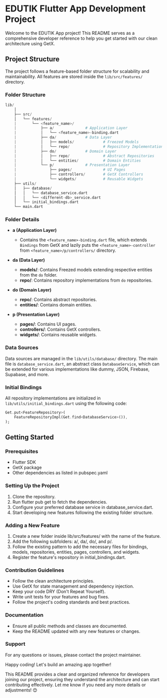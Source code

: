 # EDUTIK Flutter App Development Project

Welcome to the EDUTIK App project! This README serves as a comprehensive developer reference to help you get started with our clean architecture using GetX.

## Project Structure

The project follows a feature-based folder structure for scalability and maintainability. All features are stored inside the `lib/src/features/` directory.

### Folder Structure
```py
lib/ 
    │
    ├── src/
    │   └── features/
    |       └── <feature_name>/ 
    |           ├── a/              # Application Layer 
    |           │   └── <feature_name>-binding.dart 
    |           ├── da/             # Data Layer 
    |           │   ├── models/             # Freezed Models 
    |           │   └── repo/               # Repository Implementations 
    |           ├── do/             # Domain Layer 
    |           │   ├── repo/               # Abstract Repositories 
    |           │   └── entities/           # Domain Entities 
    |           └── p/              # Presentation Layer 
    |               ├── pages/              # UI Pages 
    |               ├── controllers/        # GetX Controllers 
    |               └── widgets/            # Reusable Widgets 
    ├── utils/ 
    │   ├── database/ 
    │   │   └── database_service.dart 
    │   │   └── <different-db>_service.dart 
    │   └── initial_bindings.dart 
    └── main.dart
```


### Folder Details

- **a (Application Layer)**
  - Contains the `<feature_name>-binding.dart` file, which extends `Bindings` from GetX and lazily puts the `<feature_name>-controller` from `<feature_name>/p/controllers/` directory.

- **da (Data Layer)**
  - **models/**: Contains Freezed models extending respective entities from the `do` folder.
  - **repo/**: Contains repository implementations from `do` repositories.

- **do (Domain Layer)**
  - **repo/**: Contains abstract repositories.
  - **entities/**: Contains domain entities.

- **p (Presentation Layer)**
  - **pages/**: Contains UI pages.
  - **controllers/**: Contains GetX controllers.
  - **widgets/**: Contains reusable widgets.

### Data Sources

Data sources are managed in the `lib/utils/database/` directory. The main file is `database_service.dart`, an abstract class `DatabaseService`, which can be extended for various implementations like dummy, JSON, Firebase, Supabase, and more.

### Initial Bindings

All repository implementations are initialized in `lib/utils/initial_bindings.dart` using the following code:

```dart
Get.put<FeatureRepository>(
    FeatureRepositoryImpl(Get.find<DatabaseService>()),
);
```


## Getting Started
### Prerequisites
* Flutter SDK
* GetX package
* Other dependencies as listed in pubspec.yaml

### Setting Up the Project
1. Clone the repository.
2. Run flutter pub get to fetch the dependencies.
3. Configure your preferred database service in database_service.dart.
4. Start developing new features following the existing folder structure.

### Adding a New Feature
1. Create a new folder inside lib/src/features/ with the name of the feature.
2. Add the following subfolders: a/, da/, do/, and p/.
3. Follow the existing pattern to add the necessary files for bindings, models, repositories, entities, pages, controllers, and widgets.
4. Register the feature's repository in initial_bindings.dart.

### Contribution Guidelines
* Follow the clean architecture principles.
* Use GetX for state management and dependency injection.
* Keep your code DRY (Don't Repeat Yourself).
* Write unit tests for your features and bug fixes.
* Follow the project's coding standards and best practices.

### Documentation
* Ensure all public methods and classes are documented.
* Keep the README updated with any new features or changes.

### Support
For any questions or issues, please contact the project maintainer.

Happy coding! Let's build an amazing app together!


This README provides a clear and organized reference for developers joining our project, ensuring they understand the architecture and can start contributing effectively. Let me know if you need any more details or adjustments! 😊